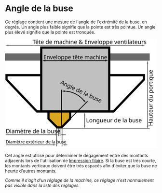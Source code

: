 Angle de la buse
====
Ce réglage contient une mesure de l'angle de l'extrémité de la buse, en degrés. Un angle plus faible signifie que la pointe est très pointue. Un angle plus élevé signifie que la pointe est tronquée.

![Dimensions de la tête d'impression](../images/head_dimensions_fr.svg)

Cet angle est utilisé pour déterminer le dégagement entre des montants adjacents lors de l'utilisation de [Impression filaire](../experimental/wireframe_enabled.md). Si la buse est très courte, les montants verticaux doivent être très espacés afin d'éviter que la buse ne heurte d'autres montants.

*Comme il s'agit d'un réglage de la machine, ce réglage n'est normalement pas visible dans la liste des réglages.*
